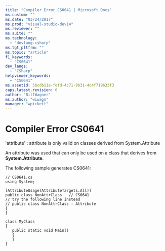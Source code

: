 ```yaml
---
title: "Compiler Error CS0641 | Microsoft Docs"
ms.custom: ""
ms.date: "03/24/2017"
ms.prod: "visual-studio-dev14"
ms.reviewer: ""
ms.suite: ""
ms.technology: 
  - "devlang-csharp"
ms.tgt_pltfrm: ""
ms.topic: "article"
f1_keywords: 
  - "CS0641"
dev_langs: 
  - "CSharp"
helpviewer_keywords: 
  - "CS0641"
ms.assetid: 5bcdb11a-fefd-4c71-9b31-4c4f719633f3
caps.latest.revision: 6
author: "BillWagner"
ms.author: "wiwagn"
manager: "wpickett"
---
```

# Compiler Error CS0641
'attribute' : attribute is only valid on classes derived from System.Attribute  
  
 An attribute was used that can only be used on a class that derives from **System.Attribute**.  
  
 The following sample generates CS0641:  
  
```  
// CS0641.cs  
using System;  
  
[AttributeUsage(AttributeTargets.All)]  
public class NonAttrClass   // CS0641  
// try the following line instead  
// public class NonAttrClass : Attribute  
{  
}  
  
class MyClass  
{  
   public static void Main()  
   {  
   }  
}  
```